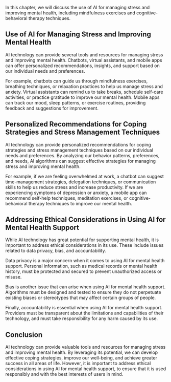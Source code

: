 

In this chapter, we will discuss the use of AI for managing stress and improving mental health, including mindfulness exercises and cognitive-behavioral therapy techniques.

Use of AI for Managing Stress and Improving Mental Health
---------------------------------------------------------

AI technology can provide several tools and resources for managing stress and improving mental health. Chatbots, virtual assistants, and mobile apps can offer personalized recommendations, insights, and support based on our individual needs and preferences.

For example, chatbots can guide us through mindfulness exercises, breathing techniques, or relaxation practices to help us manage stress and anxiety. Virtual assistants can remind us to take breaks, schedule self-care activities, or practice gratitude to improve our mental health. Mobile apps can track our mood, sleep patterns, or exercise routines, providing feedback and suggestions for improvement.

Personalized Recommendations for Coping Strategies and Stress Management Techniques
-----------------------------------------------------------------------------------

AI technology can provide personalized recommendations for coping strategies and stress management techniques based on our individual needs and preferences. By analyzing our behavior patterns, preferences, and needs, AI algorithms can suggest effective strategies for managing stress and improving mental health.

For example, if we are feeling overwhelmed at work, a chatbot can suggest time-management strategies, delegation techniques, or communication skills to help us reduce stress and increase productivity. If we are experiencing symptoms of depression or anxiety, a mobile app can recommend self-help techniques, meditation exercises, or cognitive-behavioral therapy techniques to improve our mental health.

Addressing Ethical Considerations in Using AI for Mental Health Support
-----------------------------------------------------------------------

While AI technology has great potential for supporting mental health, it is important to address ethical considerations in its use. These include issues related to data privacy, bias, and accountability.

Data privacy is a major concern when it comes to using AI for mental health support. Personal information, such as medical records or mental health history, must be protected and secured to prevent unauthorized access or misuse.

Bias is another issue that can arise when using AI for mental health support. Algorithms must be designed and tested to ensure they do not perpetuate existing biases or stereotypes that may affect certain groups of people.

Finally, accountability is essential when using AI for mental health support. Providers must be transparent about the limitations and capabilities of their technology, and must take responsibility for any harm caused by its use.

Conclusion
----------

AI technology can provide valuable tools and resources for managing stress and improving mental health. By leveraging its potential, we can develop effective coping strategies, improve our well-being, and achieve greater success in all areas of life. However, it is important to address ethical considerations in using AI for mental health support, to ensure that it is used responsibly and with the best interests of users in mind.
